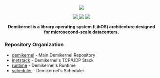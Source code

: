 <p align="center">
  <img src="https://user-images.githubusercontent.com/4939789/166924815-e63fc526-0bb2-4dc5-be17-8bdcd91ccc3d.png" \>
</p>
<p align="center">
  <a href="https://join.slack.com/t/demikernel/shared_invite/zt-11i6lgaw5-HFE_IAls7gUX3kp1XSab0g">
    <img src="https://img.shields.io/badge/chat-on%20Slack-e01563.svg" />
  </a>
  <img src="https://img.shields.io/github/stars/demikernel/demikernel" />
  <img src="https://img.shields.io/github/license/demikernel/demikernel" />
</p>

<p align="center"><b>Demikernel is a library operating system (LibOS) architecture designed for microsecond-scale datacenters.</b></p>

### Repository Organization

- [demikernel](https://github.com/demikernel/demikernel) - Main Demikernel Repository
- [inetstack](https://github.com/demikernel/inetstack) - Demikernel's TCP/UDP Stack
- [runtime](https://github.com/demikernel/runtime) - Demikernel's Runtime
- [scheduler](https://github.com/demikernel/scheduler) - Demikernel's Scheduler
